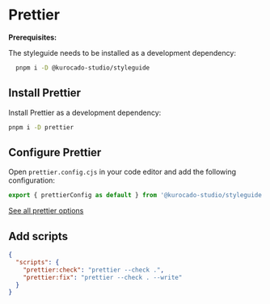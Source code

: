# Prettier

**Prerequisites:**

The styleguide needs to be installed as a development dependency:

```bash
  pnpm i -D @kurocado-studio/styleguide
```

## Install Prettier

Install Prettier as a development dependency:

```bash
pnpm i -D prettier
```

## Configure Prettier

Open `prettier.config.cjs` in your code editor and add the following configuration:

```javascript
export { prettierConfig as default } from '@kurocado-studio/styleguide';
```

[See all prettier options](https://github.com/Kurocado-Studio/styleguide/tree/main/src/prettier/prettier.js)

## Add scripts

```json
{
  "scripts": {
    "prettier:check": "prettier --check .",
    "prettier:fix": "prettier --check . --write"
  }
}
```

##
